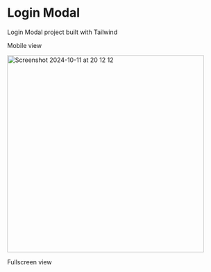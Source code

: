 # Login Modal 

Login Modal project built with Tailwind

Mobile view

<img width="453" alt="Screenshot 2024-10-11 at 20 12 12" src="https://github.com/user-attachments/assets/d18722be-fa87-4202-a824-14f32efe4384">

Fullscreen view

